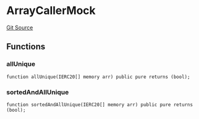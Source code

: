 # ArrayCallerMock
[Git Source](https://github.com/larrythecucumber321/protocol/blob/77d337b8595ba96d069ded321419b36a61984170/contracts/libraries/test/ArrayCallerMock.sol)


## Functions
### allUnique


```solidity
function allUnique(IERC20[] memory arr) public pure returns (bool);
```

### sortedAndAllUnique


```solidity
function sortedAndAllUnique(IERC20[] memory arr) public pure returns (bool);
```

